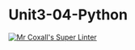 # Unit3-04-Python
[![Mr Coxall's Super Linter](https://github.com/ICS3U-Programming-JessahT/Unit3-04-Python/workflows/Mr%20Coxall's%20Super%20Linter/badge.svg)](https://github.com/ICS3U-Programming-JessahT/Unit3-04-Python/actions/)
